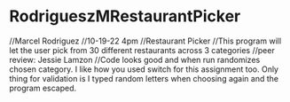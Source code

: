 # RodrigueszMRestaurantPicker
//Marcel Rodriguez
//10-19-22 4pm
//Restaurant Picker
//This program will let the user pick from 30 different restaurants across 3 categories
//peer review: Jessie Lamzon
//Code looks good and when run randomizes chosen category.  I like how you used switch for this assignment too.  Only thing for validation is I typed random letters when choosing again and the program escaped.
